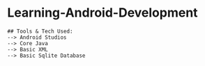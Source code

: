 # Learning-Android-Development

```
## Tools & Tech Used:
--> Android Studios
--> Core Java
--> Basic XML
--> Basic Sqlite Database
```
